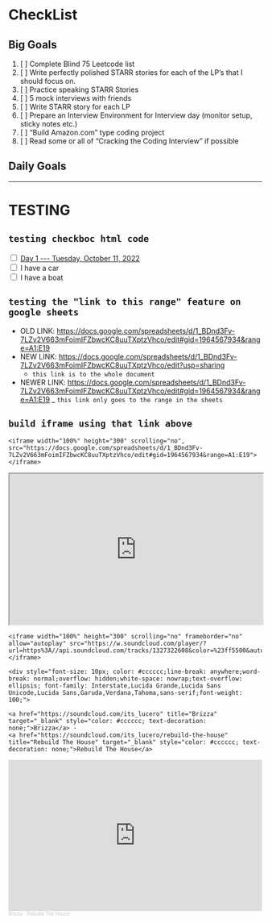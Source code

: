 # CheckList

## Big Goals

1. [ ] Complete Blind 75 Leetcode list
2. [ ] Write perfectly polished STARR stories for each of the LP’s that I should focus on.
3. [ ] Practice speaking STARR Stories
4. [ ] 5 mock interviews with friends
5. [ ] Write STARR story for each LP
6. [ ] Prepare an Interview Environment for Interview day (monitor setup, sticky notes etc.)
7. [ ] “Build Amazon.com” type coding project
8. [ ] Read some or all of “Cracking the Coding Interview” if possible

## Daily Goals

---

# TESTING

## `testing checkboc html code`

<input type="checkbox" id="day1-checklist" name="day1-checklist" value="complete">
<label for="vehicle1"> <a href="https://docs.google.com/document/d/1kgCHfo-LxpA_VrWrbi4fPDnIvwyOgrpT7AW2D4eQYpQ/edit?usp=sharing">Day 1 --- Tuesday, October 11, 2022</a></label><br>
<input type="checkbox" id="vehicle2" name="vehicle2" value="Car">
<label for="vehicle2"> I have a car</label><br>
<input type="checkbox" id="vehicle3" name="vehicle3" value="Boat">
<label for="vehicle3"> I have a boat</label><br>

## `testing the "link to this range" feature on google sheets`

- OLD LINK: https://docs.google.com/spreadsheets/d/1_BDnd3Fv-7LZv2V663mFoimIFZbwcKC8uuTXptzVhco/edit#gid=1964567934&range=A1:E19
- NEW LINK: https://docs.google.com/spreadsheets/d/1_BDnd3Fv-7LZv2V663mFoimIFZbwcKC8uuTXptzVhco/edit?usp=sharing
  - `this link is to the whole document`
- NEWER LINK: https://docs.google.com/spreadsheets/d/1_BDnd3Fv-7LZv2V663mFoimIFZbwcKC8uuTXptzVhco/edit#gid=1964567934&range=A1:E19
  _ `this link only goes to the range in the sheets`

## `build iframe using that link above`

```
<iframe width="100%" height="300" scrolling="no", src="https://docs.google.com/spreadsheets/d/1_BDnd3Fv-7LZv2V663mFoimIFZbwcKC8uuTXptzVhco/edit#gid=1964567934&range=A1:E19">
</iframe>
```

<iframe width="100%" height="300" scrolling="no", src="https://docs.google.com/spreadsheets/d/1_BDnd3Fv-7LZv2V663mFoimIFZbwcKC8uuTXptzVhco/edit#gid=1964567934&range=A1:E19">
</iframe>

```
<iframe width="100%" height="300" scrolling="no" frameborder="no" allow="autoplay" src="https://w.soundcloud.com/player/?url=https%3A//api.soundcloud.com/tracks/1327322608&color=%23ff5500&auto_play=false&hide_related=false&show_comments=true&show_user=true&show_reposts=false&show_teaser=true&visual=true"></iframe>

<div style="font-size: 10px; color: #cccccc;line-break: anywhere;word-break: normal;overflow: hidden;white-space: nowrap;text-overflow: ellipsis; font-family: Interstate,Lucida Grande,Lucida Sans Unicode,Lucida Sans,Garuda,Verdana,Tahoma,sans-serif;font-weight: 100;">

<a href="https://soundcloud.com/its_lucero" title="Brizza" target="_blank" style="color: #cccccc; text-decoration: none;">Brizza</a> · 
<a href="https://soundcloud.com/its_lucero/rebuild-the-house" title="Rebuild The House" target="_blank" style="color: #cccccc; text-decoration: none;">Rebuild The House</a>
```

<iframe width="100%" height="300" scrolling="no" frameborder="no" allow="autoplay" src="https://w.soundcloud.com/player/?url=https%3A//api.soundcloud.com/tracks/1327322608&color=%23ff5500&auto_play=false&hide_related=false&show_comments=true&show_user=true&show_reposts=false&show_teaser=true&visual=true"></iframe>

<div style="font-size: 10px; color: #cccccc;line-break: anywhere;word-break: normal;overflow: hidden;white-space: nowrap;text-overflow: ellipsis; font-family: Interstate,Lucida Grande,Lucida Sans Unicode,Lucida Sans,Garuda,Verdana,Tahoma,sans-serif;font-weight: 100;">
<a href="https://soundcloud.com/its_lucero" title="Brizza" target="_blank" style="color: #cccccc; text-decoration: none;">Brizza</a> · 
<a href="https://soundcloud.com/its_lucero/rebuild-the-house" title="Rebuild The House" target="_blank" style="color: #cccccc; text-decoration: none;">Rebuild The House</a>
